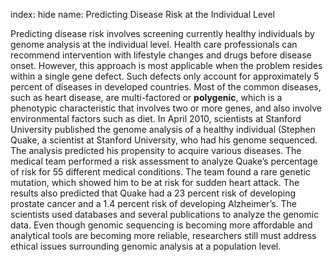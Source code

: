 index: hide
name: Predicting Disease Risk at the Individual Level

Predicting disease risk involves screening currently healthy individuals by genome analysis at the individual level. Health care professionals can recommend intervention with lifestyle changes and drugs before disease onset. However, this approach is most applicable when the problem resides within a single gene defect. Such defects only account for approximately 5 percent of diseases in developed countries. Most of the common diseases, such as heart disease, are multi-factored or  **polygenic**, which is a phenotypic characteristic that involves two or more genes, and also involve environmental factors such as diet. In April 2010, scientists at Stanford University published the genome analysis of a healthy individual (Stephen Quake, a scientist at Stanford University, who had his genome sequenced. The analysis predicted his propensity to acquire various diseases. The medical team performed a risk assessment to analyze Quake’s percentage of risk for 55 different medical conditions. The team found a rare genetic mutation, which showed him to be at risk for sudden heart attack. The results also predicted that Quake had a 23 percent risk of developing prostate cancer and a 1.4 percent risk of developing Alzheimer’s. The scientists used databases and several publications to analyze the genomic data. Even though genomic sequencing is becoming more affordable and analytical tools are becoming more reliable, researchers still must address ethical issues surrounding genomic analysis at a population level.

